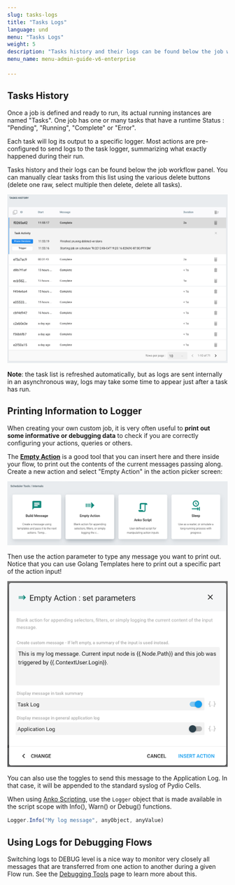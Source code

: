 ```yaml
---
slug: tasks-logs
title: "Tasks Logs"
language: und
menu: "Tasks Logs"
weight: 5
description: "Tasks history and their logs can be found below the job workflow panel."
menu_name: menu-admin-guide-v6-enterprise

---
```

## Tasks History

Once a job is defined and ready to run, its actual running instances are named "Tasks". One job has one or many tasks that have a runtime Status : "Pending", "Running", "Complete" or "Error".

Each task will log its output to a specific logger. Most actions are pre-configured to send logs to the task logger, summarizing what exactly happened during their run. 

Tasks history and their logs can be found below the job workflow panel. You can manually clear tasks from this list using the various delete buttons (delete one raw, select multiple then delete, delete all tasks). 

![](../../images/0_overview/anatomy-task-logs.png)

**Note**: the task list is refreshed automatically, but as logs are sent internally in an asynchronous way, logs may take some time to appear just after a task has run.

## Printing Information to Logger

When creating your own custom job, it is very often useful to **print out some informative or debugging data** to check if you are correctly configuring your actions, queries or others. 

The [**Empty Action**](https://docs.pydio.com/en/docs/cells-flows/empty-action) is a good tool that you can insert here and there inside your flow, to print out the contents of the current messages passing along. Create a new action and select "Empty Action" in the action picker screen:

![](../../images/0_overview/logs-action-empty-select.png)

Then use the action parameter to type any message you want to print out. Notice that you can use Golang Templates here to print out a specific part of the action input!

![](../../images/0_overview/logs-action-empty-parameters.png)

You can also use the toggles to send this message to the Application Log. In that case, it will be appended to the standard syslog of Pydio Cells.

When using [Anko Scripting](/anko-pseudo-script), use the `Logger` object that is made available in the script scope with Info(), Warn() or Debug() functions.

```javascript
Logger.Info("My log message", anyObject, anyValue)
```

## Using Logs for Debugging Flows

Switching logs to DEBUG level is a nice way to monitor very closely all messages that are transferred from one action to another during a given Flow run. See the [Debugging Tools](https://docs.pydio.com/en/docs/cells-flows/debugging-tools) page to learn more about this.